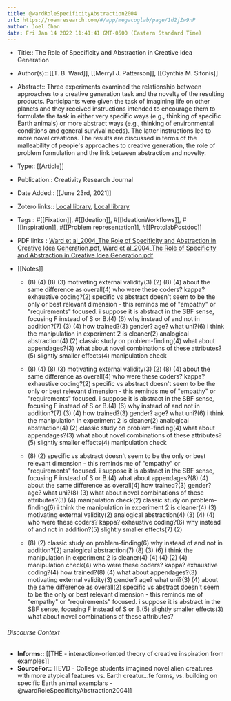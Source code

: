 ```yaml
---
title: @wardRoleSpecificityAbstraction2004
url: https://roamresearch.com/#/app/megacoglab/page/1d2jZw9nP
author: Joel Chan
date: Fri Jan 14 2022 11:41:41 GMT-0500 (Eastern Standard Time)
---
```


- Title:: The Role of Specificity and Abstraction in Creative Idea Generation
- Author(s):: [[T. B. Ward]], [[Merryl J. Patterson]], [[Cynthia M. Sifonis]]
- Abstract:: Three experiments examined the relationship between approaches to a creative generation task and the novelty of the resulting products. Participants were given the task of imagining life on other planets and they received instructions intended to encourage them to formulate the task in either very specific ways (e.g., thinking of specific Earth animals) or more abstract ways (e.g., thinking of environmental conditions and general survival needs). The latter instructions led to more novel creations. The results are discussed in terms of the malleability of people's approaches to creative generation, the role of problem formulation and the link between abstraction and novelty.
- Type:: [[Article]]
- Publication:: Creativity Research Journal
- Date Added:: [[June 23rd, 2021]]
- Zotero links:: [Local library](zotero://select/groups/2451508/items/SBZWIU7H), [Local library](https://www.zotero.org/groups/2451508/items/SBZWIU7H)
- Tags:: #[[Fixation]], #[[Ideation]], #[[IdeationWorkflows]], #[[Inspiration]], #[[Problem representation]], #[[ProtolabPostdoc]]
- PDF links : [Ward et al_2004_The Role of Specificity and Abstraction in Creative Idea Generation.pdf](zotero://open-pdf/groups/2451508/items/SMUSP6PG), [Ward et al_2004_The Role of Specificity and Abstraction in Creative Idea Generation.pdf](zotero://open-pdf/groups/2451508/items/64HW3QTE)
- [[Notes]]

    - (8) (4) (8) (3) motivating external validity(3) (2) (8) (4) about the same difference as overall(4) who were these coders? kappa? exhaustive coding?(2) specific vs abstract doesn&apos;t seem to be the only or best relevant dimension - this reminds me of &quot;empathy&quot; or &quot;requirements&quot; focused. i suppose it is abstract in the SBF sense, focusing F instead of S or B.(4) (6) why instead of and not in addition?(7) (3) (4) how trained?(3) gender? age? what uni?(6) i think the manipulation in experiment 2 is cleaner(2) analogical abstraction(4) (2) classic study on problem-finding(4) what about appendages?(3) what about novel combinations of these attributes?(5) slightly smaller effects(4) manipulation check

    - (8) (4) (8) (3) motivating external validity(3) (2) (8) (4) about the same difference as overall(4) who were these coders? kappa? exhaustive coding?(2) specific vs abstract doesn&apos;t seem to be the only or best relevant dimension - this reminds me of &quot;empathy&quot; or &quot;requirements&quot; focused. i suppose it is abstract in the SBF sense, focusing F instead of S or B.(4) (6) why instead of and not in addition?(7) (3) (4) how trained?(3) gender? age? what uni?(6) i think the manipulation in experiment 2 is cleaner(2) analogical abstraction(4) (2) classic study on problem-finding(4) what about appendages?(3) what about novel combinations of these attributes?(5) slightly smaller effects(4) manipulation check

    - (8) (2) specific vs abstract doesn&apos;t seem to be the only or best relevant dimension - this reminds me of &quot;empathy&quot; or &quot;requirements&quot; focused. i suppose it is abstract in the SBF sense, focusing F instead of S or B.(4) what about appendages?(8) (4) about the same difference as overall(4) how trained?(3) gender? age? what uni?(8) (3) what about novel combinations of these attributes?(3) (4) manipulation check(2) classic study on problem-finding(6) i think the manipulation in experiment 2 is cleaner(4) (3) motivating external validity(2) analogical abstraction(4) (3) (4) (4) who were these coders? kappa? exhaustive coding?(6) why instead of and not in addition?(5) slightly smaller effects(7) (2)

    - (8) (2) classic study on problem-finding(6) why instead of and not in addition?(2) analogical abstraction(7) (8) (3) (6) i think the manipulation in experiment 2 is cleaner(4) (4) (4) (2) (4) manipulation check(4) who were these coders? kappa? exhaustive coding?(4) how trained?(8) (4) what about appendages?(3) motivating external validity(3) gender? age? what uni?(3) (4) about the same difference as overall(2) specific vs abstract doesn&apos;t seem to be the only or best relevant dimension - this reminds me of &quot;empathy&quot; or &quot;requirements&quot; focused. i suppose it is abstract in the SBF sense, focusing F instead of S or B.(5) slightly smaller effects(3) what about novel combinations of these attributes?

###### Discourse Context

- **Informs::** [[THE - interaction-oriented theory of creative inspiration from examples]]
- **SourceFor::** [[EVD - College students imagined novel alien creatures with more atypical features vs. Earth creatur...fe forms, vs. building on specific Earth animal exemplars - @wardRoleSpecificityAbstraction2004]]
